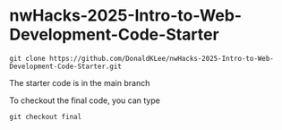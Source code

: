 # nwHacks-2025-Intro-to-Web-Development-Code-Starter

```
git clone https://github.com/DonaldKLee/nwHacks-2025-Intro-to-Web-Development-Code-Starter.git
```

The starter code is in the main branch

To checkout the final code, you can type
```
git checkout final
```